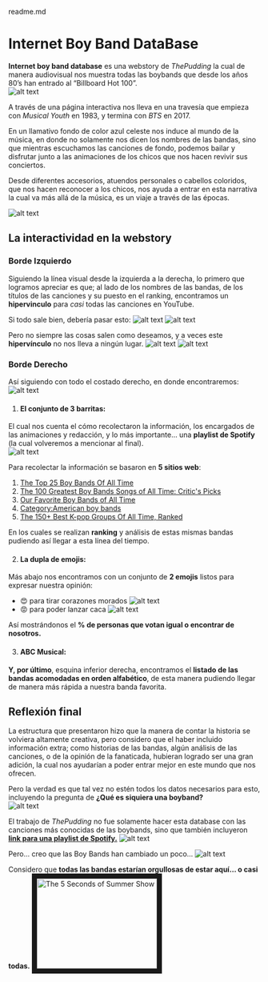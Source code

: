 readme.md
# Internet Boy Band DataBase  

**Internet boy band database** es una webstory de *ThePudding* la cual de manera audiovisual nos muestra todas las boybands que desde los años 80’s han entrado al “Billboard Hot 100”.  
![alt text](imagen0.jpeg)


A través de una página interactiva nos lleva en una travesía que empieza con *Musical Youth* en 1983, y termina con *BTS* en 2017.  

En un llamativo fondo de color azul celeste nos induce al mundo de la música, en donde no solamente nos dicen los nombres de las bandas, sino que mientras escuchamos las canciones de fondo, podemos bailar y disfrutar junto a las animaciones de los chicos que nos hacen revivir sus conciertos.  

Desde diferentes accesorios, atuendos personales o cabellos coloridos, que nos hacen reconocer a los chicos, nos ayuda a entrar en esta narrativa la cual va más allá de la música, es un viaje a través de las épocas.  

![alt text](imagen1.jpeg)


## La interactividad en la webstory

### Borde Izquierdo

Siguiendo la línea visual desde la izquierda a la derecha, lo primero que logramos apreciar es que; al lado de los nombres de las bandas, de los títulos de las canciones y su puesto en el ranking, encontramos un **hipervinculo** para *casi* todas las canciones en YouTube.  

Si todo sale bien, debería pasar esto:
![alt text](imagen1.5.jpeg)
![alt text](imagen2.jpeg)

Pero no siempre las cosas salen como deseamos, y a veces este **hipervínculo** no nos lleva a ningún lugar.
![alt text](imagen4.jpeg)
![alt text](imagen3.jpeg)


### Borde Derecho

Así siguiendo con todo el costado derecho, en donde encontraremos: 
![alt text](imagen5.jpeg) 

1. #### **El conjunto de 3 barritas**:
El cual nos cuenta el cómo recolectaron la información, los encargados de las animaciones y redacción, y lo más importante… una **playlist de Spotify** (la cual volveremos a mencionar al final).  
![alt text](imagen6.jpeg)

   Para recolectar la información se basaron en **5 sitios web**:  

   1. [The Top 25 Boy Bands Of All Time](https://www.buzzfeed.com/mrloganrhoades/the-top-25-boy-bands-of-all-time)  
   2. [The 100 Greatest Boy Bands Songs of All Time: Critic's Picks](https://www.billboard.com/media/lists/greatest-boy-band-songs-of-all-time-top-100-8362499/)  
   3. [Our Favorite Boy Bands of All Time](https://www.teenvogue.com/gallery/best-boy-bands)  
   4. [Category:American boy bands](https://en.wikipedia.org/wiki/Category:American_boy_bands)  
   5. [The 150+ Best K-pop Groups Of All Time, Ranked](https://www.ranker.com/list/k-pop-bands-and-musicians/ranker-music)  

   En los cuales se realizan **ranking** y análisis de estas mismas bandas pudiendo así llegar a esta línea del tiempo.  

2. #### La dupla de emojis:
 Más abajo nos encontramos con un conjunto de **2 emojis** listos para expresar nuestra opinión:  

   - 😍 para tirar corazones morados 
   ![alt text](imagen7.jpg)
   - 😡 para poder lanzar caca
   ![alt text](imagen8.jpg)


   Así mostrándonos el **% de personas que votan igual o encontrar de nosotros.**  

3. #### ABC Musical:
 **Y, por último**, esquina inferior derecha, encontramos el **listado de las bandas acomodadas en orden alfabético**, de esta manera pudiendo llegar de manera más rápida a nuestra banda favorita.  

## Reflexión final  

La estructura que presentaron hizo que la manera de contar la historia se volviera altamente creativa, pero considero que el haber incluido información extra; como historias de las bandas, algún análisis de las canciones, o de la opinión de la fanaticada, hubieran logrado ser una gran adición, la cual nos ayudarían a poder entrar mejor en este mundo que nos ofrecen.  

Pero la verdad es que tal vez no estén todos los datos necesarios para esto, incluyendo la pregunta de **¿Qué es siquiera una boyband?**  
![alt text](imagen10.jpeg)

El trabajo de *ThePudding* no fue solamente hacer esta database con las canciones más conocidas de las boybands, sino que también incluyeron [**link para una playlist de Spotify.**](https://open.spotify.com/playlist/2OJ4Gw6NRcrHGgpQumI88i?si=00ots-50T5qcgXIGnsF9yw)
![alt text](imagen11.jpeg)

Pero... creo que las Boy Bands han cambiado un poco...
![alt text](imagen12.jpeg)

Considero que **todas las bandas estarían orgullosas de estar aquí… o casi todas.** 
<a href="https://www.youtube.com/watch?v=UFC3WvHn_ns&ab_channel=5SOS" target="_blank">
<img src="imagen13.jpeg" alt="The 5 Seconds of Summer Show" width="240" height="180" border="10" />
</a>
